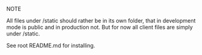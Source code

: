 
NOTE

All files under /static should rather be in its own folder, that in development mode is public and in production not. But for now all client files are simply under /static.


See root README.md for installing.
